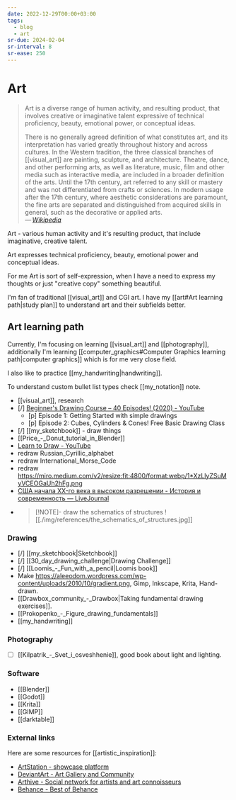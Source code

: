 ```yaml
---
date: 2022-12-29T00:00+03:00
tags:
  - blog
  - art
sr-due: 2024-02-04
sr-interval: 8
sr-ease: 250
---
```


# Art

> Art is a diverse range of human activity, and resulting product, that involves
> creative or imaginative talent expressive of technical proficiency, beauty,
> emotional power, or conceptual ideas.
>
> There is no generally agreed definition of what constitutes art, and its
> interpretation has varied greatly throughout history and across cultures. In
> the Western tradition, the three classical branches of [[visual_art]] are
> painting, sculpture, and architecture. Theatre, dance, and other performing
> arts, as well as literature, music, film and other media such as interactive
> media, are included in a broader definition of the arts. Until the 17th
> century, art referred to any skill or mastery and was not differentiated from
> crafts or sciences. In modern usage after the 17th century, where aesthetic
> considerations are paramount, the fine arts are separated and distinguished
> from acquired skills in general, such as the decorative or applied arts.\
> — <cite>[Wikipedia](https://en.wikipedia.org/wiki/Art)</cite>

Art - various human activity and it's resulting product, that include
imaginative, creative talent.

Art expresses technical proficiency, beauty, emotional power and conceptual
ideas.

For me Art is sort of self-expression, when I have a need to express my thoughts
or just "creative copy" something beautiful.

I'm fan of traditional [[visual_art]] and CGI art.
I have my  [[art#Art learning path|study plan]] to understand art and their
subfields better.

## Art learning path

Currently, I'm focusing on learning [[visual_art]] and [[photography]],
additionally I'm learning
[[computer_graphics#Computer Graphics learning path|computer graphics]] which is
for me very close field.

I also like to practice [[my_handwriting|handwriting]].

To understand custom bullet list types check [[my_notation]] note.

- [[visual_art]], research
- [/] [Beginner's Drawing Course – 40 Episodes! (2020) - YouTube](https://www.youtube.com/playlist?list=PLdIDMj3VSgBfRYygdixt6Msj2c5K8Kmfg)
  - [p] Episode 1: Getting Started with simple drawings
  - [p] Episode 2: Cubes, Cylinders & Cones! Free Basic Drawing Class
- [/] [[my_sketchbook]] - draw things
- [[Price_-_Donut_tutorial_in_Blender]]
- [Learn to Draw - YouTube](https://www.youtube.com/playlist?list=PL1HIh25sbqZnkA1T09UtVHoyjYaMJuK0a)
- redraw Russian_Cyrillic_alphabet
- redraw International_Morse_Code
- redraw https://miro.medium.com/v2/resize:fit:4800/format:webp/1*XzLlyZSuMyVCEOGaUh2hFg.png
- [США начала XX-го века в высоком разрешении - История и современность — LiveJournal](https://visualhistory.livejournal.com/456619.html)
- > [!NOTE]- draw the schematics of structures
  > ![[./img/references/the_schematics_of_structures.jpg]]

### Drawing

- [/] [[my_sketchbook|Sketchbook]]
- [/] [[30_day_drawing_challenge|Drawing Challenge]]
- [/] [[Loomis_-_Fun_with_a_pencil|Loomis book]]
- Make https://aleeodom.wordpress.com/wp-content/uploads/2010/10/gradient.png,
  Gimp, Inkscape, Krita, Hand-drawn.
- [[Drawbox_community_-_Drawbox|Taking fundamental drawing exercises]].
- [[Prokopenko_-_Figure_drawing_fundamentals]]
- [[my_handwriting]]

### Photography

- [ ] [[Kilpatrik_-_Svet_i_osveshhenie]], good book about light and lighting.

### Software

- [[Blender]]
- [[Godot]]
- [[Krita]]
- [[GIMP]]
- [[darktable]]

### External links

Here are some resources for [[artistic_inspiration]]:

- [ArtStation - showcase platform](https://www.artstation.com/)
- [DeviantArt - Art Gallery and Community](https://www.deviantart.com/)
- [Arthive - Social network for artists and art connoisseurs](https://arthive.com/)
- [Behance - Best of Behance](https://www.behance.net/)
